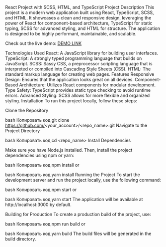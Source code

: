 React Project with SCSS, HTML, and TypeScript
Project Description
This project is a modern web application built using React, TypeScript, SCSS, and HTML. It showcases a clean and responsive design, leveraging the power of React for component-based architecture, TypeScript for static typing, SCSS for advanced styling, and HTML for structure. The application is designed to be highly performant, maintainable, and scalable.

Check out the live demo: [DEMO LINK](https://jdifek.github.io/react_todo-app/)

Technologies Used
React: A JavaScript library for building user interfaces.
TypeScript: A strongly typed programming language that builds on JavaScript.
SCSS: Sassy CSS, a preprocessor scripting language that is interpreted or compiled into Cascading Style Sheets (CSS).
HTML: The standard markup language for creating web pages.
Features
Responsive Design: Ensures that the application looks great on all devices.
Component-Based Architecture: Utilizes React components for modular development.
Type Safety: TypeScript provides static type checking to avoid runtime errors.
Advanced Styling: SCSS allows for more flexible and organized styling.
Installation
To run this project locally, follow these steps:

Clone the Repository

bash
Копировать код
git clone https://github.com/<your_account>/<repo_name>.git
Navigate to the Project Directory

bash
Копировать код
cd <repo_name>
Install Dependencies

Make sure you have Node.js installed. Then, install the project dependencies using npm or yarn:

bash
Копировать код
npm install
or

bash
Копировать код
yarn install
Running the Project
To start the development server and run the project locally, use the following command:

bash
Копировать код
npm start
or

bash
Копировать код
yarn start
The application will be available at http://localhost:3000 by default.

Building for Production
To create a production build of the project, use:

bash
Копировать код
npm run build
or

bash
Копировать код
yarn build
The build files will be generated in the build directory.
